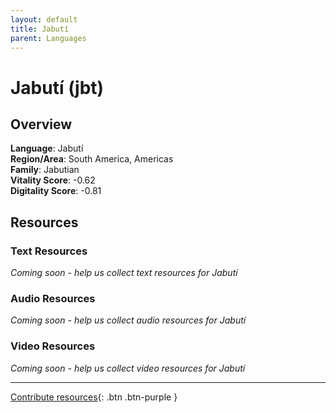 ```yaml
---
layout: default
title: Jabutí
parent: Languages
---
```


# Jabutí (jbt)

## Overview

**Language**: Jabutí  
**Region/Area**: South America, Americas  
**Family**: Jabutian  
**Vitality Score**: -0.62  
**Digitality Score**: -0.81  

## Resources

### Text Resources
*Coming soon - help us collect text resources for Jabutí*

### Audio Resources
*Coming soon - help us collect audio resources for Jabutí*

### Video Resources
*Coming soon - help us collect video resources for Jabutí*

---

[Contribute resources](https://fairtrain.github.io/){: .btn .btn-purple }
